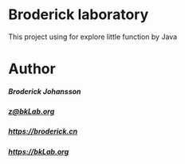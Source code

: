 Broderick laboratory
==============

This project using for explore little function by Java

Author
==============
##### Broderick Johansson
##### z@bkLab.org
##### https://broderick.cn
##### https://bkLab.org